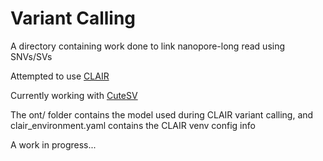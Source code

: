 # Variant Calling

A directory containing work done to link nanopore-long read using SNVs/SVs

Attempted to use [CLAIR](https://github.com/HKU-BAL/Clair)

Currently working with [CuteSV](https://github.com/tjiangHIT/cuteSV)

The ont/ folder contains the model used during CLAIR variant calling, and clair_environment.yaml contains the CLAIR venv config info

A work in progress...